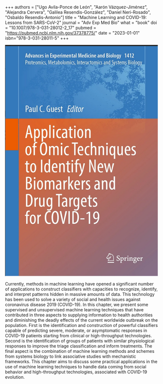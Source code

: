 +++
authors = ["Ugo Avila-Ponce de León", "Aarón Vázquez-Jiménez", "Alejandra Cervera", "Galilea Resendis-González", "Daniel Neri-Rosado", "Osbaldo Resendis-Antonio"]
title = "Machine Learning and COVID-19: Lessons from SARS-CoV-2"
journal = "Adv Exp Med Bio"
what = "book"
doi = "10.1007/978-3-031-28012-2_17"
pubmed = "https://pubmed.ncbi.nlm.nih.gov/37378775/"
date = "2023-01-01"
isbn="978-3-031-28011-5"
+++

![](/media/covid.png)

Currently, methods in machine learning have opened a significant number of applications to construct classifiers with capacities to recognize, identify, and interpret patterns hidden in massive amounts of data. This technology has been used to solve a variety of social and health issues against coronavirus disease 2019 (COVID-19). In this chapter, we present some supervised and unsupervised machine learning techniques that have contributed in three aspects to supplying information to health authorities and diminishing the deadly effects of the current worldwide outbreak on the population. First is the identification and construction of powerful classifiers capable of predicting severe, moderate, or asymptomatic responses in COVID-19 patients starting from clinical or high-throughput technologies. Second is the identification of groups of patients with similar physiological responses to improve the triage classification and inform treatments. The final aspect is the combination of machine learning methods and schemes from systems biology to link associative studies with mechanistic frameworks. This chapter aims to discuss some practical applications in the use of machine learning techniques to handle data coming from social behavior and high-throughput technologies, associated with COVID-19 evolution.